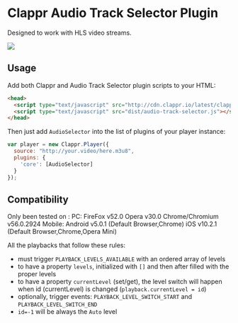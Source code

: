 # Clappr Audio Track Selector Plugin
Designed to work with HLS video streams.

<img src="https://raw.githubusercontent.com/lucasmundim/clappr-level-selector-plugin/master/screenshot.png"/>

## Usage

Add both Clappr and Audio Track Selector plugin scripts to your HTML:

```html
<head>
  <script type="text/javascript" src="http://cdn.clappr.io/latest/clappr.min.js"></script>
  <script type="text/javascript" src="dist/audio-track-selector.js"></script>
</head>
```

Then just add `AudioSelector` into the list of plugins of your player instance:

```javascript
var player = new Clappr.Player({
  source: "http://your.video/here.m3u8",
  plugins: {
    'core': [AudioSelector]
  }
});
```


## Compatibility
Only been tested on :
PC:
  FireFox v52.0
  Opera v30.0
  Chrome/Chromium v56.0.2924
Mobile:
  Android v5.0.1 (Default Browser,Chrome)
  iOS v10.2.1 (Default Browser,Chrome,Opera Mini)


All the playbacks that follow these rules:

* must trigger `PLAYBACK_LEVELS_AVAILABLE` with an ordered array of levels 
* to have a property `levels`, initialized with `[]` and then after filled with the proper levels
* to have a property `currentLevel` (set/get), the level switch will happen when id (currentLevel) is changed  (`playback.currentLevel = id`)
* optionally, trigger events: `PLAYBACK_LEVEL_SWITCH_START` and `PLAYBACK_LEVEL_SWITCH_END`
* `id=-1` will be always the `Auto` level

